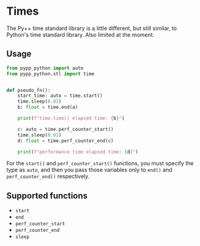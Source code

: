 # Times

The Py++ time standard library is a little different, but still similar, to Python's time standard library. Also limited at the moment.

## Usage

```python
from pypp_python import auto
from pypp_python.stl import time


def pseudo_fn():
    start_time: auto = time.start()
    time.sleep(0.01)
    b: float = time.end(a)

    print(f"time.time() elapsed time: {b}")

    c: auto = time.perf_counter_start()
    time.sleep(0.01)
    d: float = time.perf_counter_end(c)

    print(f"performance time elapsed time: {d}")
```

For the `start()` and `perf_counter_start()` functions, you must specify the type as `auto`, and then you pass those variables only to `end()` and `perf_counter_end()` respectively.

## Supported functions

- `start`
- `end`
- `perf_counter_start`
- `perf_counter_end`
- `sleep`
